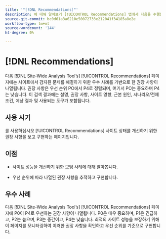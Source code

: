 ```yaml
---
title: '"[!DNL Recommendations]"'
description: 에 대해 알아보기 [!UICONTROL Recommendations] 탭에서 다음을 수행합니다. [!DNL Site-Wide Analysis Tool], 사용 시기, 이점 및 우수 사례
source-git-commit: bc0d61a3a6210e50072733e212041f34185a8e2e
workflow-type: tm+mt
source-wordcount: '144'
ht-degree: 0%

---
```


# [!DNL Recommendations]

다음 [!DNL Site-Wide Analysis Tool’s] [!UICONTROL Recommendations] 페이지에는 사이트에서 감지된 문제를 해결하기 위한 우수 사례를 기반으로 한 권장 사항이 나열됩니다. 권장 사항은 우선 순위 PO에서 P4로 정렬되며, 여기서 PO는 중요하며 P4는 낮습니다. 이 검색 결과에는 설명, 권장 사항, 사이트 영향, 근본 원인, 시나리오/전제 조건, 예상 결과 및 사용되는 도구가 포함됩니다.

## 사용 시기

를 사용하십시오 [!UICONTROL Recommendations] 사이트 상태를 개선하기 위한 권장 사항을 보고 구현하는 페이지입니다.

## 이점

* 사이트 성능을 개선하기 위한 모범 사례에 대해 알아봅니다.

* 우선 순위에 따라 나열된 권장 사항을 추적하고 구현합니다.

## 우수 사례

다음 [!DNL Site-Wide Analysis Tool’s] [!UICONTROL Recommendations] 페이지에 P0이 P4로 우선하는 권장 사항이 나열됩니다. P0은 매우 중요하며, P1은 긴급하고, P2는 높으며, P3는 중간이고, P4는 낮습니다. 최적의 사이트 성능을 보장하기 위해 이 페이지를 모니터링하여 이러한 권장 사항을 확인하고 우선 순위를 기준으로 구현합니다.


